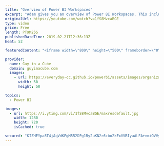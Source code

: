 ```yaml
---
title: "Overview of Power BI Workspaces"
excerpt: "Adam gives you an overview of Power BI Workspaces. This includes the My Workspace and App Workspaces within Power BI. This focuses on the new workspace experience.  Organize work in the new workspaces (preview) in Power BI https://docs.microsoft.com/power-bi/service-new-workspaces  Create the new workspaces"
originalUrl: https://youtube.com/watch?v=1fS8MvcaBGE
type: video
price: Free
length: PT9M25S
publishedDateTime: 2019-02-21T12:36:13Z
heat: 52

featuredContent: "<iframe width=\"800\" height=\"500\" frameborder=\"0\" src=\"https://www.youtube.com/embed/1fS8MvcaBGE\" allow=\"accelerometer; autoplay; encrypted-media; gyroscope; picture-in-picture\" allowfullscreen></iframe>"

provider:
  name: Guy in a Cube
  domain: guyinacube.com
  images:
    - url: https://everyday-cc.github.io/powerbi/assets/images/organizations/guyinacube.com-50x50.jpg
      width: 50
      height: 50

topics:
  - Power BI

images:
  - url: https://i.ytimg.com/vi/1fS8MvcaBGE/maxresdefault.jpg
    width: 1280
    height: 720
    isCached: true

secured: "KIZHEYpa3T4jAqVdKFgM552DPg1Ry2uKN2r6cbo2kFxVVRIyaALEA+vmiOVVyoC61JbvzRxFw/AMImt9xob+yIKJ+r3VRrPNc1zjOMndFlauBVOmRYKexFa4S70JET4xqeFrRTAkDccbkqy7TKmLRX0DLY55a1pDdPj/voXzSTJFcQxk7tz66JIaECrsUIu/mgPaAjOnWVXHIDQNe+YVD1Or6eEpckUVpnG00NA3OwNySXAA7aidHumXLnryf3+lAbRcgmjEp3g7Dj7MJ7bRjaG88MCFo9qtpu3DwKvRY5S5owtkxm4/DJTQQ/om2k7TQeYOR6GB+y0qN3tjtveehzcLGF4J6Tz+xNNROE2YwFCKnDreXJieWPRc3rRGv/fcvyJh73i1KwUbw+jQ6mA+A3mpSNc1iibZ3iX/WjCqoZg=;hSoYajbB/34MUE3MiTCB/w=="
---
```


